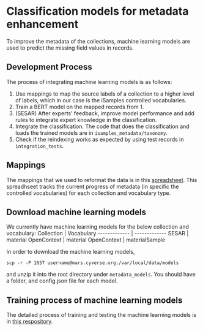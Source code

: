 # Classification models for metadata enhancement 

To improve the metadata of the collections, machine learning models are used to predict the missing field values in records.  

## Development Process 
The process of integrating machine learning models is as follows:
1. Use mappings to map the source labels of a collection to a higher level of labels, which in our case is the iSamples controlled vocabularies.
2. Train a BERT model on the mapped records from 1. 
3. (SESAR) After experts' feedback, improve model performance and add rules to integrate expert knowledge in the classification. 
4. Integrate the classification. The code that does the classification and loads the trained models are in `isamples_metadata/taxonomy`. 
5. Check if the reindexing works as expected by using test records in `integration_tests`. 

## Mappings 
The mappings that we used to reformat the data is in this [spreadsheet](https://docs.google.com/spreadsheets/d/17p_q8XEOcAGDEwzj_hU-q8aUuNMT6Q3nTirQiCgGVR4/edit#gid=0). This spreadhseet tracks the current progress of metadata (in specific the controlled vocabularies) for each collection and vocabulary type.

## Download machine learning models 
We currently have machine learning models for the below collection and vocabulary: 
Collection    | Vocabulary
------------- | -------------
SESAR         | material
OpenContext   | material
OpenContext   | materialSample

In order to download the machine learning models, 
```
scp -r -P 1657 username@mars.cyverse.org:/var/local/data/models
```
and unzip it into the root directory under `metadata_models`. You should have a folder, and config.json file for each model. 

## Training process of machine learning models
The detailed process of training and testing the machine learning models is in [this respository](https://github.com/isamplesorg/content-classification). 
